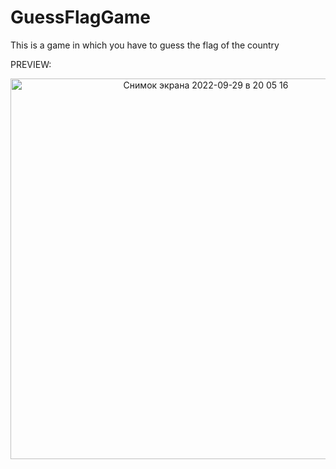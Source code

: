 # GuessFlagGame
This is a game in which you have to guess the flag of the country

PREVIEW:


<p align="center">
  <img width="609" alt="Снимок экрана 2022-09-29 в 20 05 16" src="https://user-images.githubusercontent.com/114521805/193109126-8da7b456-740e-48e8-800b-909f2b72cef7.png">
</p>


